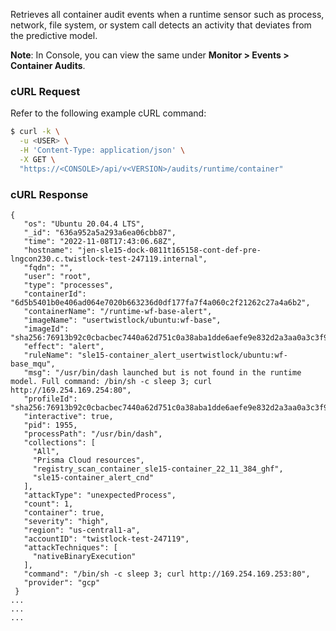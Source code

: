 Retrieves all container audit events when a runtime sensor such as process, network, file system, or system call detects an activity that deviates from the predictive model. 

**Note**: In Console, you can view the same under **Monitor > Events > Container Audits**.

### cURL Request

Refer to the following example cURL command:

```bash
$ curl -k \
  -u <USER> \
  -H 'Content-Type: application/json' \
  -X GET \
  "https://<CONSOLE>/api/v<VERSION>/audits/runtime/container"
```
### cURL Response

```
{
   "os": "Ubuntu 20.04.4 LTS",
   "_id": "636a952a5a293a6ea06cbb87",
   "time": "2022-11-08T17:43:06.68Z",
   "hostname": "jen-sle15-dock-0811t165158-cont-def-pre-lngcon230.c.twistlock-test-247119.internal",
   "fqdn": "",
   "user": "root",
   "type": "processes",
   "containerId": "6d5b5401b0e406ad064e7020b663236d0df177fa7f4a060c2f21262c27a4a6b2",
   "containerName": "/runtime-wf-base-alert",
   "imageName": "usertwistlock/ubuntu:wf-base",
   "imageId": "sha256:76913b92c0cbacbec7440a62d751c0a38aba1dde6aefe9e832d2a3aa0a3c3f9f",
   "effect": "alert",
   "ruleName": "sle15-container_alert_usertwistlock/ubuntu:wf-base_mqu",
   "msg": "/usr/bin/dash launched but is not found in the runtime model. Full command: /bin/sh -c sleep 3; curl http://169.254.169.254:80",
   "profileId": "sha256:76913b92c0cbacbec7440a62d751c0a38aba1dde6aefe9e832d2a3aa0a3c3f9f__",
   "interactive": true,
   "pid": 1955,
   "processPath": "/usr/bin/dash",
   "collections": [
     "All",
     "Prisma Cloud resources",
     "registry_scan_container_sle15-container_22_11_384_ghf",
     "sle15-container_alert_cnd"
   ],
   "attackType": "unexpectedProcess",
   "count": 1,
   "container": true,
   "severity": "high",
   "region": "us-central1-a",
   "accountID": "twistlock-test-247119",
   "attackTechniques": [
     "nativeBinaryExecution"
   ],
   "command": "/bin/sh -c sleep 3; curl http://169.254.169.253:80",
   "provider": "gcp"
 }
...
...
...

```